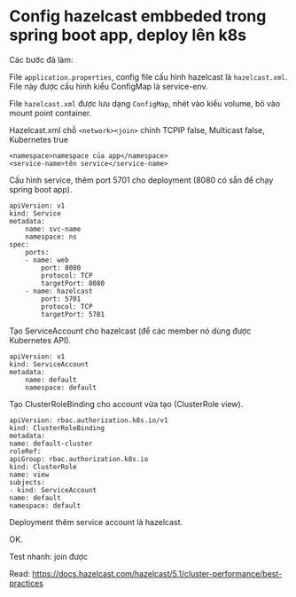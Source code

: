 # Config hazelcast embbeded trong spring boot app, deploy lên k8s

Các bước đã làm:

File `application.properties`, config file cấu hình hazelcast là `hazelcast.xml`. File này được cấu hình kiểu ConfigMap là service-env.

File `hazelcast.xml` được lưu dạng `ConfigMap`, nhét vào kiểu volume, bỏ vào mount point container.

Hazelcast.xml chỗ `<network><join>` chỉnh TCPIP false, Multicast false, Kubernetes true 

    <namespace>namespace của app</namespace>
    <service-name>tên service</service-name>


Cấu hình service, thêm port 5701 cho deployment (8080 có sẵn để chạy spring boot app).

    apiVersion: v1
    kind: Service
    metadata:
        name: svc-name
        namespace: ns
    spec:
        ports:
        - name: web
            port: 8080
            protocol: TCP
            targetPort: 8080
        - name: hazelcast
            port: 5701
            protocol: TCP
            targetPort: 5701

Tạo ServiceAccount cho hazelcast (để các member nó dùng được Kubernetes API).

    apiVersion: v1
    kind: ServiceAccount
    metadata:
        name: default
        namespace: default

Tạo ClusterRoleBinding cho account vừa tạo (ClusterRole view).

    apiVersion: rbac.authorization.k8s.io/v1
    kind: ClusterRoleBinding
    metadata:
    name: default-cluster
    roleRef:
    apiGroup: rbac.authorization.k8s.io
    kind: ClusterRole
    name: view
    subjects:
    - kind: ServiceAccount
    name: default
    namespace: default


Deployment thêm service account là hazelcast.

OK.

Test nhanh: join được

Read: https://docs.hazelcast.com/hazelcast/5.1/cluster-performance/best-practices
